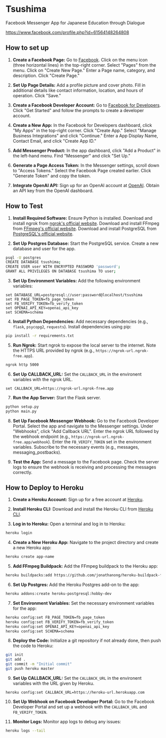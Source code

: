 # Tsushima
Facebook Messenger App for Japanese Education through Dialogue

https://www.facebook.com/profile.php?id=61564148264808

## How to set up

1. **Create a Facebook Page:** Go to [Facebook](https://www.facebook.com/). Click on the menu icon (three horizontal lines) in the top-right corner. Select "Pages" from the menu. Click on "Create New Page." Enter a Page name, category, and description. Click "Create Page."

2. **Set Up Page Details:** Add a profile picture and cover photo. Fill in additional details like contact information, location, and hours of operation. Click "Save."

3. **Create a Facebook Developer Account:** Go to [Facebook for Developers](https://developers.facebook.com/). Click "Get Started" and follow the prompts to create a developer account.

4. **Create a New App:** In the Facebook for Developers dashboard, click "My Apps" in the top-right corner. Click "Create App." Select "Manage Business Integrations" and click "Continue." Enter a App Display Name, Contact Email, and click "Create App ID."

5. **Add Messenger Product:** In the app dashboard, click "Add a Product" in the left-hand menu. Find "Messenger" and click "Set Up."

6. **Generate a Page Access Token:** In the Messenger settings, scroll down to "Access Tokens." Select the Facebook Page created earlier. Click "Generate Token" and copy the token.

7. **Integrate OpenAI API:** Sign up for an OpenAI account at [OpenAI](https://www.openai.com/). Obtain an API key from the OpenAI dashboard.

## How to Test

1. **Install Required Software:** Ensure Python is installed. Download and install ngrok from [ngrok's official website](https://ngrok.com/). Download and install FFmpeg from [FFmpeg's official website](https://ffmpeg.org/download.html). Download and install PostgreSQL from [PostgreSQL's official website](https://www.postgresql.org/download/).

2. **Set Up Postgres Database:** Start the PostgreSQL service. Create a new database and user for the app.

```sh
psql -U postgres
CREATE DATABASE tsushima;
CREATE USER user WITH ENCRYPTED PASSWORD 'password';
GRANT ALL PRIVILEGES ON DATABASE tsushima TO user;
```

3. **Set Up Environment Variables:** Add the following environment variables:

```
set DATABASE_URL=postgresql://user:password@localhost/tsushima
set FB_PAGE_TOKEN=fb_page_token
set FB_VERIFY_TOKEN=fb_verify_token
set OPENAI_API_KEY=openai_api_key
set SCHEMA=schema
```

4. **Install Python Dependencies:** Add necessary dependencies (e.g., `flask`, `psycopg2`, `requests`). Install dependencies using pip:

```sh
pip install -r requirements.txt
```

5. **Run Ngrok:** Start ngrok to expose the local server to the internet. Note the HTTPS URL provided by ngrok (e.g., `https://ngrok-url.ngrok-free.app`).

```sh
ngrok http 5000
```

6. **Set Up CALLBACK_URL:** Set the `CALLBACK_URL` in the environent variables with the ngrok URL.

```
set CALLBACK_URL=https://ngrok-url.ngrok-free.app
```

7. **Run the App Server:** Start the Flask server.

```sh
python setup.py
python main.py
```

8. **Set Up Facebook Messenger Webhook:** Go to the Facebook Developer Portal. Select the app and navigate to the Messenger settings. Under "Webhooks", click "Add Callback URL". Enter the ngrok URL followed by the webhook endpoint (e.g., `https://ngrok-url.ngrok-free.app/webhook`). Enter the `FB_VERIFY_TOKEN` set in the environment variables. Subscribe to the necessary events (e.g., messages, messaging_postbacks).

9. **Test the App:** Send a message to the Facebook page. Check the server logs to ensure the webhook is receiving and processing the messages correctly.

## How to Deploy to Heroku

1. **Create a Heroku Account:** Sign up for a free account at [Heroku](https://www.heroku.com/).

2. **Install Heroku CLI:** Download and install the Heroku CLI from [Heroku CLI](https://devcenter.heroku.com/articles/heroku-cli).

3. **Log in to Heroku:** Open a terminal and log in to Heroku:

```sh
heroku login
```

4. **Create a New Heroku App:** Navigate to the project directory and create a new Heroku app:

```sh
heroku create app-name
```

5. **Add FFmpeg Buildpack:** Add the FFmpeg buildpack to the Heroku app:

```sh
heroku buildpacks:add https://github.com/jonathanong/heroku-buildpack-ffmpeg-latest.git
```

6. **Set Up Postgres:** Add the Heroku Postgres add-on to the app:

```sh
heroku addons:create heroku-postgresql:hobby-dev
```

7. **Set Environment Variables:** Set the necessary environment variables for the app:

```sh
heroku config:set FB_PAGE_TOKEN=fb_page_token
heroku config:set FB_VERIFY_TOKEN=fb_verify_token
heroku config:set OPENAI_API_KEY=openai_api_key
heroku config:set SCHEMA=schema
```

8. **Deploy the Code:** Initialize a git repository if not already done, then push the code to Heroku:
```sh
git init
git add .
git commit -m "Initial commit"
git push heroku master
```

9. **Set Up CALLBACK_URL:** Set the `CALLBACK_URL` in the environent variables with the URL given by Heroku.

```
heroku config:set CALLBACK_URL=https://heroku-url.herokuapp.com
```

10. **Set Up Webhook on Facebook Developer Portal:** Go to the Facebook Developer Portal and set up a webhook with the `CALLBACK_URL` and `FB_VERIFY_TOKEN`.

11. **Monitor Logs:** Monitor app logs to debug any issues:

```sh
heroku logs --tail
```